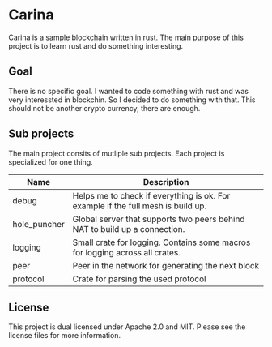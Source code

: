 # Carina

Carina is a sample blockchain written in rust.
The main purpose of this project is to learn rust and do something interesting.

## Goal

There is no specific goal.
I wanted to code something with rust and was very interessted in blockchin.
So I decided to do something with that.
This should not be another crypto currency, there are enough.

## Sub projects
The main project consits of mutliple sub projects. Each project is specialized for one thing.

Name | Description
-- | --
debug | Helps me to check if everything is ok. For example if the full mesh is build up.
hole_puncher | Global server that supports two peers behind NAT to build up a connection.
logging | Small crate for logging. Contains some macros for logging across all crates.
peer | Peer in the network for generating the next block
protocol | Crate for parsing the used protocol

## License
This project is dual licensed under Apache 2.0 and MIT. Please see the license files for more information.